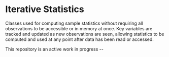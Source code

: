 # Iterative Statistics
Classes used for computing sample statistics without requiring all observations to be accessible or in memory at once. Key variables are tracked and updated as new observations are seen, allowing statistics to be computed and used at any point after data has been read or accessed. 

This repository is an active work in progress --
